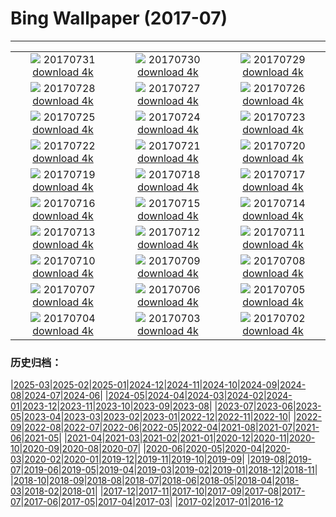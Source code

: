 # Bing Wallpaper (2017-07)
**************
| | | |
|:-:|:-:|:-:|
| ![](https://www.bing.com/az/hprichbg/rb/Mellieha_EN-US9931288836_1920x1080.jpg) 20170731 [download 4k](https://www.bing.com/az/hprichbg/rb/Mellieha_EN-US9931288836_UHD.jpg) | ![](https://www.bing.com/az/hprichbg/rb/MineralCliffs_EN-US10636449444_1920x1080.jpg) 20170730 [download 4k](https://www.bing.com/az/hprichbg/rb/MineralCliffs_EN-US10636449444_UHD.jpg) | ![](https://www.bing.com/az/hprichbg/rb/WaSqPk_EN-US9813692413_1920x1080.jpg) 20170729 [download 4k](https://www.bing.com/az/hprichbg/rb/WaSqPk_EN-US9813692413_UHD.jpg) |
| ![](https://www.bing.com/az/hprichbg/rb/FlowerFly_EN-US16170430882_1920x1080.jpg) 20170728 [download 4k](https://www.bing.com/az/hprichbg/rb/FlowerFly_EN-US16170430882_UHD.jpg) | ![](https://www.bing.com/az/hprichbg/rb/TurkeyScuba_EN-US6680512944_1920x1080.jpg) 20170727 [download 4k](https://www.bing.com/az/hprichbg/rb/TurkeyScuba_EN-US6680512944_UHD.jpg) | ![](https://www.bing.com/az/hprichbg/rb/WilsonPeakWindow_EN-US10136791556_1920x1080.jpg) 20170726 [download 4k](https://www.bing.com/az/hprichbg/rb/WilsonPeakWindow_EN-US10136791556_UHD.jpg) |
| ![](https://www.bing.com/az/hprichbg/rb/ReinebringenRidge_EN-US10023256564_1920x1080.jpg) 20170725 [download 4k](https://www.bing.com/az/hprichbg/rb/ReinebringenRidge_EN-US10023256564_UHD.jpg) | ![](https://www.bing.com/az/hprichbg/rb/RainbowLorikeets_EN-US9196763566_1920x1080.jpg) 20170724 [download 4k](https://www.bing.com/az/hprichbg/rb/RainbowLorikeets_EN-US9196763566_UHD.jpg) | ![](https://www.bing.com/az/hprichbg/rb/LosMonegros_EN-US13545190344_1920x1080.jpg) 20170723 [download 4k](https://www.bing.com/az/hprichbg/rb/LosMonegros_EN-US13545190344_UHD.jpg) |
| ![](https://www.bing.com/az/hprichbg/rb/Econlockhatchee_EN-US9702194142_1920x1080.jpg) 20170722 [download 4k](https://www.bing.com/az/hprichbg/rb/Econlockhatchee_EN-US9702194142_UHD.jpg) | ![](https://www.bing.com/az/hprichbg/rb/CaliforniaPoppies_EN-US12155470897_1920x1080.jpg) 20170721 [download 4k](https://www.bing.com/az/hprichbg/rb/CaliforniaPoppies_EN-US12155470897_UHD.jpg) | ![](https://www.bing.com/az/hprichbg/rb/GlastonburyMoon_EN-US10251307154_1920x1080.jpg) 20170720 [download 4k](https://www.bing.com/az/hprichbg/rb/GlastonburyMoon_EN-US10251307154_UHD.jpg) |
| ![](https://www.bing.com/az/hprichbg/rb/Aldabra_EN-US10067035056_1920x1080.jpg) 20170719 [download 4k](https://www.bing.com/az/hprichbg/rb/Aldabra_EN-US10067035056_UHD.jpg) | ![](https://www.bing.com/az/hprichbg/rb/GeladaSimien_EN-US7386132793_1920x1080.jpg) 20170718 [download 4k](https://www.bing.com/az/hprichbg/rb/GeladaSimien_EN-US7386132793_UHD.jpg) | ![](https://www.bing.com/az/hprichbg/rb/CrescentCityConnection_EN-US11247361628_1920x1080.jpg) 20170717 [download 4k](https://www.bing.com/az/hprichbg/rb/CrescentCityConnection_EN-US11247361628_UHD.jpg) |
| ![](https://www.bing.com/az/hprichbg/rb/FelgueirasLighthouse_EN-US11198579022_1920x1080.jpg) 20170716 [download 4k](https://www.bing.com/az/hprichbg/rb/FelgueirasLighthouse_EN-US11198579022_UHD.jpg) | ![](https://www.bing.com/az/hprichbg/rb/ColorfulSalt_EN-US13586718897_1920x1080.jpg) 20170715 [download 4k](https://www.bing.com/az/hprichbg/rb/ColorfulSalt_EN-US13586718897_UHD.jpg) | ![](https://www.bing.com/az/hprichbg/rb/TuileriesGardenWheel_EN-US11916079727_1920x1080.jpg) 20170714 [download 4k](https://www.bing.com/az/hprichbg/rb/TuileriesGardenWheel_EN-US11916079727_UHD.jpg) |
| ![](https://www.bing.com/az/hprichbg/rb/LagazuoiRefuge_EN-US12120955316_1920x1080.jpg) 20170713 [download 4k](https://www.bing.com/az/hprichbg/rb/LagazuoiRefuge_EN-US12120955316_UHD.jpg) | ![](https://www.bing.com/az/hprichbg/rb/GhostCrab_EN-US12586461381_1920x1080.jpg) 20170712 [download 4k](https://www.bing.com/az/hprichbg/rb/GhostCrab_EN-US12586461381_UHD.jpg) | ![](https://www.bing.com/az/hprichbg/rb/MartapuraMarket_EN-US9502204987_1920x1080.jpg) 20170711 [download 4k](https://www.bing.com/az/hprichbg/rb/MartapuraMarket_EN-US9502204987_UHD.jpg) |
| ![](https://www.bing.com/az/hprichbg/rb/DerbyshireSheep_EN-US8298134447_1920x1080.jpg) 20170710 [download 4k](https://www.bing.com/az/hprichbg/rb/DerbyshireSheep_EN-US8298134447_UHD.jpg) | ![](https://www.bing.com/az/hprichbg/rb/Umbrellas_EN-US8739718706_1920x1080.jpg) 20170709 [download 4k](https://www.bing.com/az/hprichbg/rb/Umbrellas_EN-US8739718706_UHD.jpg) | ![](https://www.bing.com/az/hprichbg/rb/CharcoAzul_EN-US9947089589_1920x1080.jpg) 20170708 [download 4k](https://www.bing.com/az/hprichbg/rb/CharcoAzul_EN-US9947089589_UHD.jpg) |
| ![](https://www.bing.com/az/hprichbg/rb/BrazilMilkyWay_EN-US9173221092_1920x1080.jpg) 20170707 [download 4k](https://www.bing.com/az/hprichbg/rb/BrazilMilkyWay_EN-US9173221092_UHD.jpg) | ![](https://www.bing.com/az/hprichbg/rb/SnailsKissing_EN-US7861942488_1920x1080.jpg) 20170706 [download 4k](https://www.bing.com/az/hprichbg/rb/SnailsKissing_EN-US7861942488_UHD.jpg) | ![](https://www.bing.com/az/hprichbg/rb/RestArea_EN-US12659313216_1920x1080.jpg) 20170705 [download 4k](https://www.bing.com/az/hprichbg/rb/RestArea_EN-US12659313216_UHD.jpg) |
| ![](https://www.bing.com/az/hprichbg/rb/AmericaSS_EN-US9498735335_1920x1080.jpg) 20170704 [download 4k](https://www.bing.com/az/hprichbg/rb/AmericaSS_EN-US9498735335_UHD.jpg) | ![](https://www.bing.com/az/hprichbg/rb/LongTailedBushtits_EN-US9123255134_1920x1080.jpg) 20170703 [download 4k](https://www.bing.com/az/hprichbg/rb/LongTailedBushtits_EN-US9123255134_UHD.jpg) | ![](https://www.bing.com/az/hprichbg/rb/ConeyIslandAerial_EN-US8660420119_1920x1080.jpg) 20170702 [download 4k](https://www.bing.com/az/hprichbg/rb/ConeyIslandAerial_EN-US8660420119_UHD.jpg) |

### 历史归档：

|[2025-03](/../2025-03/2025-03.md)|[2025-02](/../2025-02/2025-02.md)|[2025-01](/../2025-01/2025-01.md)|[2024-12](/../2024-12/2024-12.md)|[2024-11](/../2024-11/2024-11.md)|[2024-10](/../2024-10/2024-10.md)|[2024-09](/../2024-09/2024-09.md)|[2024-08](/../2024-08/2024-08.md)|[2024-07](/../2024-07/2024-07.md)|[2024-06](/../2024-06/2024-06.md)|
|[2024-05](/../2024-05/2024-05.md)|[2024-04](/../2024-04/2024-04.md)|[2024-03](/../2024-03/2024-03.md)|[2024-02](/../2024-02/2024-02.md)|[2024-01](/../2024-01/2024-01.md)|[2023-12](/../2023-12/2023-12.md)|[2023-11](/../2023-11/2023-11.md)|[2023-10](/../2023-10/2023-10.md)|[2023-09](/../2023-09/2023-09.md)|[2023-08](/../2023-08/2023-08.md)|
|[2023-07](/../2023-07/2023-07.md)|[2023-06](/../2023-06/2023-06.md)|[2023-05](/../2023-05/2023-05.md)|[2023-04](/../2023-04/2023-04.md)|[2023-03](/../2023-03/2023-03.md)|[2023-02](/../2023-02/2023-02.md)|[2023-01](/../2023-01/2023-01.md)|[2022-12](/../2022-12/2022-12.md)|[2022-11](/../2022-11/2022-11.md)|[2022-10](/../2022-10/2022-10.md)|
|[2022-09](/../2022-09/2022-09.md)|[2022-08](/../2022-08/2022-08.md)|[2022-07](/../2022-07/2022-07.md)|[2022-06](/../2022-06/2022-06.md)|[2022-05](/../2022-05/2022-05.md)|[2022-04](/../2022-04/2022-04.md)|[2021-08](/../2021-08/2021-08.md)|[2021-07](/../2021-07/2021-07.md)|[2021-06](/../2021-06/2021-06.md)|[2021-05](/../2021-05/2021-05.md)|
|[2021-04](/../2021-04/2021-04.md)|[2021-03](/../2021-03/2021-03.md)|[2021-02](/../2021-02/2021-02.md)|[2021-01](/../2021-01/2021-01.md)|[2020-12](/../2020-12/2020-12.md)|[2020-11](/../2020-11/2020-11.md)|[2020-10](/../2020-10/2020-10.md)|[2020-09](/../2020-09/2020-09.md)|[2020-08](/../2020-08/2020-08.md)|[2020-07](/../2020-07/2020-07.md)|
|[2020-06](/../2020-06/2020-06.md)|[2020-05](/../2020-05/2020-05.md)|[2020-04](/../2020-04/2020-04.md)|[2020-03](/../2020-03/2020-03.md)|[2020-02](/../2020-02/2020-02.md)|[2020-01](/../2020-01/2020-01.md)|[2019-12](/../2019-12/2019-12.md)|[2019-11](/../2019-11/2019-11.md)|[2019-10](/../2019-10/2019-10.md)|[2019-09](/../2019-09/2019-09.md)|
|[2019-08](/../2019-08/2019-08.md)|[2019-07](/../2019-07/2019-07.md)|[2019-06](/../2019-06/2019-06.md)|[2019-05](/../2019-05/2019-05.md)|[2019-04](/../2019-04/2019-04.md)|[2019-03](/../2019-03/2019-03.md)|[2019-02](/../2019-02/2019-02.md)|[2019-01](/../2019-01/2019-01.md)|[2018-12](/../2018-12/2018-12.md)|[2018-11](/../2018-11/2018-11.md)|
|[2018-10](/../2018-10/2018-10.md)|[2018-09](/../2018-09/2018-09.md)|[2018-08](/../2018-08/2018-08.md)|[2018-07](/../2018-07/2018-07.md)|[2018-06](/../2018-06/2018-06.md)|[2018-05](/../2018-05/2018-05.md)|[2018-04](/../2018-04/2018-04.md)|[2018-03](/../2018-03/2018-03.md)|[2018-02](/../2018-02/2018-02.md)|[2018-01](/../2018-01/2018-01.md)|
|[2017-12](/../2017-12/2017-12.md)|[2017-11](/../2017-11/2017-11.md)|[2017-10](/../2017-10/2017-10.md)|[2017-09](/../2017-09/2017-09.md)|[2017-08](/../2017-08/2017-08.md)|[2017-07](/2017-07.md)|[2017-06](/../2017-06/2017-06.md)|[2017-05](/../2017-05/2017-05.md)|[2017-04](/../2017-04/2017-04.md)|[2017-03](/../2017-03/2017-03.md)|
|[2017-02](/../2017-02/2017-02.md)|[2017-01](/../2017-01/2017-01.md)|[2016-12](/../2016-12/2016-12.md)